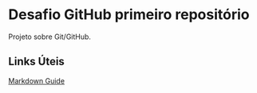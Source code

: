 # Desafio GitHub primeiro repositório
Projeto sobre Git/GitHub.

## Links Úteis
[Markdown Guide](https://www.markdownguide.org/basic-syntax/)
